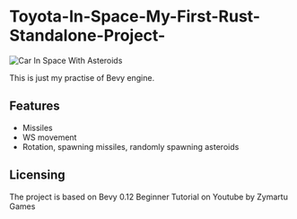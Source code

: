 # Toyota-In-Space-My-First-Rust-Standalone-Project-

![Car In Space With Asteroids](https://i.ibb.co/fQ9WqZj/Screenshot-from-2024-01-29-10-32-13.png)

This is just my practise of Bevy engine.

## Features

- Missiles
- WS movement
- Rotation, spawning missiles, randomly spawning asteroids

## Licensing

The project is based on Bevy 0.12 Beginner Tutorial on Youtube by Zymartu Games

